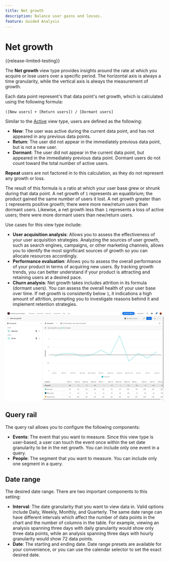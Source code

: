 ```yaml
---
title: Net growth
description: Balance user gains and losses.
feature: Guided Analysis
---
```

# Net growth

{{release-limited-testing}}

The **Net growth** view type provides insights around the rate at which you acquire or lose users over a specific period. The horizontal axis is always a time granularity, while the vertical axis is always the measurement of growth.

Each data point represent's that data point's net growth, which is calculated using the following formula:

`([New users] + [Return users]) / [Dormant users]`

Similar to the [Active](active.md) view type, users are defined as the following:

* **New**: The user was active during the current data point, and has not appeared in any previous data points.
* **Return**: The user did not appear in the immediately previous data point, but is not a new user.
* **Dormant**: The user did not appear in the current data point, but appeared in the immediately previous data point. Dormant users do not count toward the total number of active users.

**Repeat** users are not factored in to this calculation, as they do not represent any growth or loss.

The result of this formula is a ratio at which your user base grew or shrunk during that data point. A net growth of `1` represents an equalibrium; the product gained the same number of users it lost. A net growth greater than `1` represents positive growth; there were more new/return users than dormant users. Likewise, a net growth less than `1` represents a loss of active users; there were more dormant users than new/return users.

Use cases for this view type include:

* **User acquisition analysis**: Allows you to assess the effectiveness of your user acquisition strategies. Analyzing the sources of user growth, such as search engines, campaigns, or other marketing channels, allows you to identify the most significant sources of growth so you can allocate resources accordingly.
* **Performance evaluation**: Allows you to assess the overall performance of your product in terms of acquiring new users. By tracking growth trends, you can better understand if your product is attracting and retaining users at a desired pace.
* **Churn analysis**: Net growth takes includes attrition in its formula (dormant users). You can assess the overall health of your user base over time. If net growth is consistently below `1`, it indications a high amount of attrition, prompting you to investigate reasons behind it and implement retention strategies.

![Net growth](../assets/net-growth.png)

## Query rail

The query rail allows you to configure the following components:

* **Events**: The event that you want to measure. Since this view type is user-based, a user can touch the event once within the set date granularity to be in the net growth. You can include only one event in a query.
* **People**: The segment that you want to measure. You can include only one segment in a query.

## Date range

The desired date range. There are two important components to this setting:

* **Interval**: The date granularity that you want to view data in. Valid options include Daily, Weekly, Monthly, and Quarterly. The same date range can have different intervals which affect the number of data points in the chart and the number of columns in the table. For example, viewing an analysis spanning three days with daily granularity would show only three data points, while an analysis spanning three days with hourly granularity would show 72 data points.
* **Date**: The starting and ending date. Date range presets are available for your convenience, or you can use the calendar selector to set the exact desired date.
